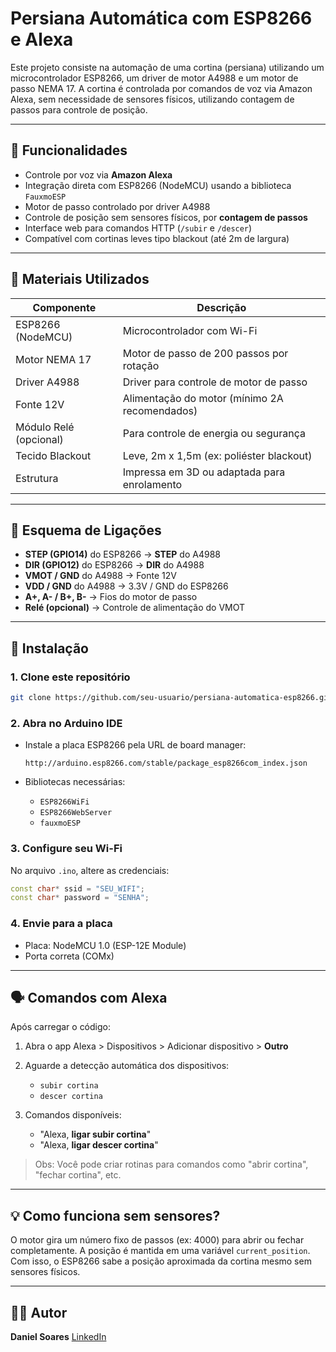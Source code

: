 # Persiana Automática com ESP8266 e Alexa

Este projeto consiste na automação de uma cortina (persiana) utilizando um microcontrolador ESP8266, um driver de motor A4988 e um motor de passo NEMA 17. A cortina é controlada por comandos de voz via Amazon Alexa, sem necessidade de sensores físicos, utilizando contagem de passos para controle de posição.

---

## 📌 Funcionalidades

- Controle por voz via **Amazon Alexa**
- Integração direta com ESP8266 (NodeMCU) usando a biblioteca `FauxmoESP`
- Motor de passo controlado por driver A4988
- Controle de posição sem sensores físicos, por **contagem de passos**
- Interface web para comandos HTTP (`/subir` e `/descer`)
- Compatível com cortinas leves tipo blackout (até 2m de largura)

---

## 🧰 Materiais Utilizados

| Componente        | Descrição                                       |
|-------------------|-------------------------------------------------|
| ESP8266 (NodeMCU) | Microcontrolador com Wi-Fi                     |
| Motor NEMA 17     | Motor de passo de 200 passos por rotação       |
| Driver A4988      | Driver para controle de motor de passo         |
| Fonte 12V         | Alimentação do motor (mínimo 2A recomendados)  |
| Módulo Relé (opcional) | Para controle de energia ou segurança     |
| Tecido Blackout   | Leve, 2m x 1,5m (ex: poliéster blackout)        |
| Estrutura         | Impressa em 3D ou adaptada para enrolamento    |

---

## 🔌 Esquema de Ligações

- **STEP (GPIO14)** do ESP8266 → **STEP** do A4988  
- **DIR (GPIO12)** do ESP8266 → **DIR** do A4988  
- **VMOT / GND** do A4988 → Fonte 12V  
- **VDD / GND** do A4988 → 3.3V / GND do ESP8266  
- **A+, A- / B+, B-** → Fios do motor de passo  
- **Relé (opcional)** → Controle de alimentação do VMOT

---

## 🚀 Instalação

### 1. Clone este repositório

```bash
git clone https://github.com/seu-usuario/persiana-automatica-esp8266.git
```

### 2. Abra no Arduino IDE

* Instale a placa ESP8266 pela URL de board manager:

  ```
  http://arduino.esp8266.com/stable/package_esp8266com_index.json
  ```
* Bibliotecas necessárias:

  * `ESP8266WiFi`
  * `ESP8266WebServer`
  * `fauxmoESP`

### 3. Configure seu Wi-Fi

No arquivo `.ino`, altere as credenciais:

```cpp
const char* ssid = "SEU_WIFI";
const char* password = "SENHA";
```

### 4. Envie para a placa

* Placa: NodeMCU 1.0 (ESP-12E Module)
* Porta correta (COMx)

---

## 🗣️ Comandos com Alexa

Após carregar o código:

1. Abra o app Alexa > Dispositivos > Adicionar dispositivo > **Outro**
2. Aguarde a detecção automática dos dispositivos:

   * `subir cortina`
   * `descer cortina`
3. Comandos disponíveis:

   * "Alexa, **ligar subir cortina**"
   * "Alexa, **ligar descer cortina**"

> Obs: Você pode criar rotinas para comandos como "abrir cortina", "fechar cortina", etc.

---

## 💡 Como funciona sem sensores?

O motor gira um número fixo de passos (ex: 4000) para abrir ou fechar completamente. A posição é mantida em uma variável `current_position`. Com isso, o ESP8266 sabe a posição aproximada da cortina mesmo sem sensores físicos.

---

## 👨‍💻 Autor

**Daniel Soares**
[LinkedIn](https://www.linkedin.com/in/daniel-campos-soares-b47426238/)
